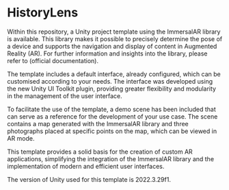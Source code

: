 # HistoryLens
Within this repository, a Unity project template using the ImmersalAR library is available. This library makes it possible to precisely determine the pose of a device and supports the navigation and display of content in Augmented Reality (AR). For further information and insights into the library, please refer to (official documentation).

The template includes a default interface, already configured, which can be customised according to your needs. The interface was developed using the new Unity UI Toolkit plugin, providing greater flexibility and modularity in the management of the user interface.

To facilitate the use of the template, a demo scene has been included that can serve as a reference for the development of your use case. The scene contains a map generated with the ImmersalAR library and three photographs placed at specific points on the map, which can be viewed in AR mode.

This template provides a solid basis for the creation of custom AR applications, simplifying the integration of the ImmersalAR library and the implementation of modern and efficient user interfaces.

The version of Unity used for this template is 2022.3.29f1.